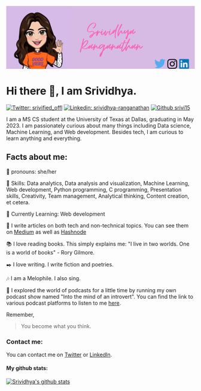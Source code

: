 ![Header](https://github.com/srivi15/srivi15/blob/main/readme_header.png?raw=true)

# Hi there 👋, I am Srividhya.
[![Twitter: srivified_offl](https://img.shields.io/twitter/follow/srivified_offl?style=social)](https://twitter.com/srivified_offl)
[![Linkedin: srividhya-ranganathan](https://img.shields.io/badge/-srividhya-blue?style=flat-square&logo=linkedin&logoColor=white&link=https://www.linkedin.com/in/srividhya-ranganathan/)](https://www.linkedin.com/in/srividhya-ranganathan/)
[![Github srivi15](https://img.shields.io/github/followers/srivi15?label=follow&style=social)](https://github.com/srivi15)

I am a MS CS student at the University of Texas at Dallas, graduating in May 2023. I am passionately curious about many things including Data science, Machine Learning, and Web development. Besides tech, I am curious to learn anything and everything.

## Facts about me:
:information_desk_person: pronouns: she/her

:key: Skills: Data analytics, Data analysis and visualization, Machine Learning, Web development, Python programming, C programming, Presentation skills, Creativity, Team management, Analytical thinking, Content creation, et cetera.

:dart: Currently Learning: Web development

:pencil: I write articles on both tech and non-technical topics. You can see them on [Medium](https://srivishiv15.medium.com/) as well as [Hashnode](https://srivi4ever.hashnode.dev/)

:books: I love reading books. This simply explains me: "I live in two worlds. One is a world of books" - Rory Gilmore.

:black_nib: I love writing. I write fiction and poetries.

:notes: I am a Melophile. I also sing.

:microphone: I explored the world of podcasts for a little time by running my own podcast show named "Into the mind of an introvert". You can find the link to various podcast platforms to listen to me [here](https://anchor.fm/sincerelysrivi).

Remember,

> You become what you think.


### Contact me:

You can contact me on [Twitter](https://twitter.com/srivified_offl) or [LinkedIn]([https://www.instagram.com/sincerely.srivi/](https://www.linkedin.com/in/srividhya-ranganathan/)).


#### My github stats:
[![Srividhya's github stats](https://github-readme-stats.vercel.app/api?username=srivi15&show_icons=true&theme=tokyonight)](https://github.com/srivi15)
<!-- [![Top Langs](https://github-readme-stats.vercel.app/api/top-langs/?username=srivi15&layout=compact)](https://github.com/anuraghazra/github-readme-stats) -->

<!--
**srivi15/srivi15** is a ✨ _special_ ✨ repository because its `README.md` (this file) appears on your GitHub profile.

Here are some ideas to get you started:

- 🔭 I’m currently working on ...
- 🌱 I’m currently learning ...
- 👯 I’m looking to collaborate on ...
- 🤔 I’m looking for help with ...
- 💬 Ask me about ...
- 📫 How to reach me: ...
- 😄 Pronouns: ...
- ⚡ Fun fact: ...
-->
